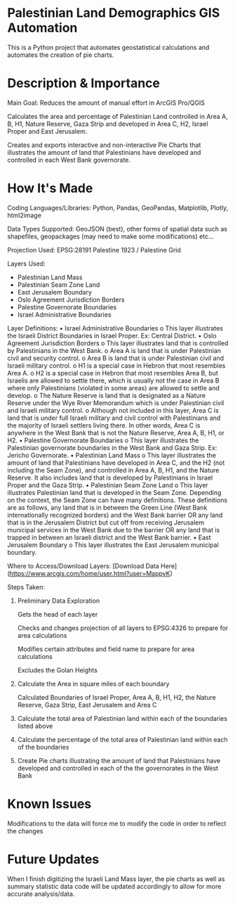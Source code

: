 # Palestinian Land Demographics GIS Automation
This is a Python project that automates geostatistical calculations and automates the creation of pie charts.

# Description & Importance

Main Goal: Reduces the amount of manual effort in ArcGIS Pro/QGIS 

Calculates the area and percentage of Palestinian Land controlled in Area A, B, H1, Nature Reserve, Gaza Strip and developed in Area C, H2, Israel Proper and East Jerusalem. 

Creates and exports interactive and non-interactive Pie Charts that illustrates the amount of land that Palestinians have developed and controlled in each West Bank governorate.

# How It's Made

Coding Languages/Libraries: Python, Pandas, GeoPandas, Matplotlib, Plotly, html2image

Data Types Supported: GeoJSON (best), other forms of spatial data such as shapefiles, geopackages (may need to make some modifications) etc...

Projection Used: EPSG:28191 Palestine 1923 / Palestine Grid

Layers Used: 
- Palestinian Land Mass
- Palestinian Seam Zone Land
- East Jerusalem Boundary
- Oslo Agreement Jurisdiction Borders
- Palestine Governorate Boundaries
- Israel Administrative Boundaries

Layer Definitions:
•	Israel Administrative Boundaries
   o This layer illustrates the Israeli District Boundaries in Israel Proper. Ex: Central District.
•	Oslo Agreement Jurisdiction Borders
   o	This layer illustrates land that is controlled by Palestinians in the West Bank. 
   o	Area A is land that is under Palestinian civil and security control.
   o	Area B is land that is under Palestinian civil and Israeli military control. 
   o	H1 is a special case in Hebron that most resembles Area A.
   o	H2 is a special case in Hebron that most resembles Area B, but Israelis are allowed to settle there, which is usually not the case in Area B where only Palestinians (violated in some areas) are allowed to settle and develop. 
   o	The Nature Reserve is land that is designated as a Nature Reserve under the Wye River Memorandum which is under Palestinian civil and Israeli military control. 
   o	Although not included in this layer, Area C is land that is under full Israeli military and civil control with Palestinians and the majority of Israeli settlers living there. In other words, Area C is anywhere in the West Bank that        is not the Nature Reserve, Area A, B, H1, or H2. 
•	Palestine Governorate Boundaries
   o	This layer illustrates the Palestinian governorate boundaries in the West Bank and Gaza Strip. Ex: Jericho Governorate.
•	Palestinian Land Mass
   o	This layer illustrates the amount of land that Palestinians have developed in Area C, and the H2 (not including the Seam Zone), and controlled in Area A, B, H1, and the Nature Reserve. It also includes land that is developed by             Palestinians in Israel Proper and the Gaza Strip.
•	Palestinian Seam Zone Land
   o	This layer illustrates Palestinian land that is developed in the Seam Zone. Depending on the context, the Seam Zone can have many definitions. These definitions are as follows, any land that is in between the Green Line (West Bank         internationally recognized borders) and the West Bank barrier OR any land that is in the Jerusalem District but cut off from receiving Jerusalem municipal services in the West Bank due to the barrier OR any land that is trapped in         between an Israeli district and the West Bank barrier.
•	East Jerusalem Boundary
   o	This layer illustrates the East Jerusalem municipal boundary.


Where to Access/Download Layers:
[Download Data Here] (https://www.arcgis.com/home/user.html?user=MappyK)


Steps Taken:
1. Preliminary Data Exploration
   
   Gets the head of each layer
   
   Checks and changes projection of all layers to EPSG:4326 to prepare for area calculations
   
   Modifies certain attributes and field name to prepare for area calculations

   Excludes the Golan Heights
   
2. Calculate the Area in square miles of each boundary
   
   Calculated Boundaries of Israel Proper, Area A, B, H1, H2, the Nature Reserve, Gaza Strip, East Jerusalem and Area C
   
3.  Calculate the total area of Palestinian land within each of the boundaries listed above
4.  Calculate the percentage of the total area of Palestinian land within each of the boundaries
5.  Create Pie charts illustrating the amount of land that Palestinians have developed and controlled in each of the the governorates in the West Bank 
  
# Known Issues

Modifications to the data will force me to modify the code in order to reflect the changes

# Future Updates

When I finish digitizing the Israeli Land Mass layer, the pie charts as well as summary statistic data code will be updated accordingly to allow for more accurate analysis/data.
